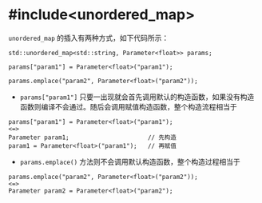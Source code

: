 # #include<unordered_map>
`unordered_map` 的插入有两种方式，如下代码所示：
```
std::unordered_map<std::string, Parameter<float>> params;

params["param1"] = Parameter<float>("param1");

params.emplace("param2", Parameter<float>("param2"));
```


* `params["param1"]` 只要一出现就会首先调用默认的构造函数，如果没有构造函数则编译不会通过。随后会调用赋值构造函数，整个构造流程相当于
```
params["param1"] = Parameter<float>("param1");
<=>
Parameter param1;                      // 先构造
param1 = Parameter<float>("param1");   // 再赋值
```


* `params.emplace()` 方法则不会调用默认构造函数，整个构造过程相当于
```
params.emplace("param2", Parameter<float>("param2"));
<=>
Parameter param2 = Parameter<float>("param2");
```
